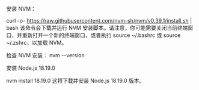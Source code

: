 安装 NVM：

curl -o- https://raw.githubusercontent.com/nvm-sh/nvm/v0.39.1/install.sh | bash
该命令会下载并运行 NVM 安装脚本。请注意，你可能需要关闭当前终端窗口，并重新打开一个新的终端窗口，或者执行 source ~/.bashrc 或 source ~/.zshrc，以加载 NVM。

检查 NVM 安装：
nvm --version

安装 Node.js 18.19.0

nvm install 18.19.0
这将下载并安装 Node.js 18.19.0 版本。
